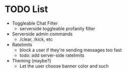 # TODO List

- Toggleable Chat Filter
  - serverside toggleable profanity filter
- Serverside admin commands
  - /clear, /kick, etc
- Ratelimits
  - block a user if they're sending messages too fast
  - todo: add server-side ratelimits
- Theming (maybe?)
  - Let the user choose banner color and such
